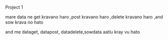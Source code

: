 Project 1

mare data ne get kravano haro ,post kravano haro ,delete kravano haro ,and sow krava no hato

and me dataget, datapost, datadelete,sowdata aatlu kray vu hato